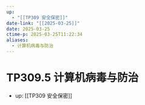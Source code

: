 ```yaml
---
up:
  - "[[TP309 安全保密]]"
date-link: "[[2025-03-25]]"
date: 2025-03-25
ctime-p: 2025-03-25T11:22:34
aliases:
  - 计算机病毒与防治
---
```


# TP309.5 计算机病毒与防治

- up: [[TP309 安全保密]]
